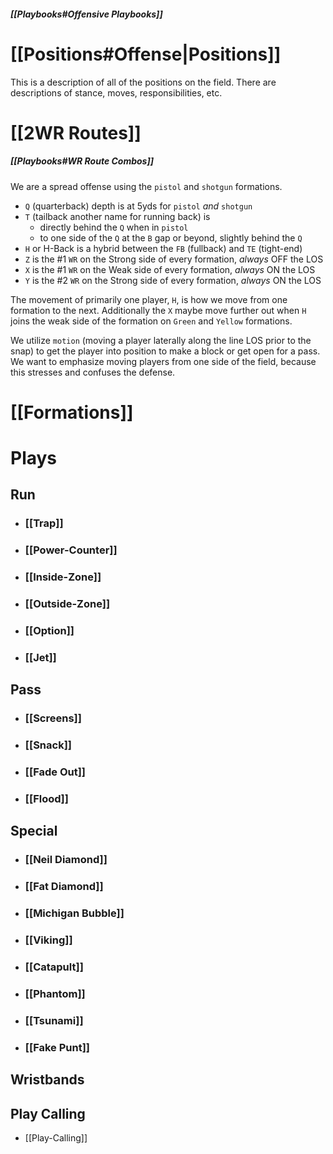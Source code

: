 ##### [[Playbooks#Offensive Playbooks]]

# [[Positions#Offense|Positions]]
This is a description of all of the positions on the field. There are descriptions of stance, moves, responsibilities, etc.

# [[2WR Routes]]

##### [[Playbooks#WR Route Combos]]

We are a spread offense using the `pistol` and `shotgun` formations.
- `Q` (quarterback) depth is at 5yds for `pistol` _and_ `shotgun`
- `T` (tailback another name for running back) is 
	- directly behind the `Q` when in `pistol`
	- to one side of the `Q` at the `B` gap or beyond, slightly behind the `Q`
- `H` or H-Back is a hybrid between the `FB` (fullback) and `TE` (tight-end)
- `Z`  is the #1 `WR` on the Strong side of every formation, _always_ OFF the LOS
- `X` is the #1 `WR` on the Weak side of every formation, _always_ ON the LOS
- `Y` is the #2 `WR` on the Strong side of every formation, _always_ ON the LOS

The movement of primarily one player, `H`, is how we move from one formation to the next. Additionally the `X` maybe move further out when `H` joins the weak side of the formation on `Green` and `Yellow` formations.

We utilize `motion` (moving a player laterally along the line LOS prior to the snap) to get the player into position to make a block or get open for a pass. We want to emphasize moving players from one side of the field, because this stresses and confuses the defense.

# [[Formations]]


# Plays

## Run

- ### [[Trap]]
- ### [[Power-Counter]]
- ### [[Inside-Zone]]
- ### [[Outside-Zone]]
- ### [[Option]]
- ### [[Jet]]

## Pass

- ### [[Screens]]
- ### [[Snack]]
- ### [[Fade Out]]
- ### [[Flood]]

## Special

- ### [[Neil Diamond]]
- ### [[Fat Diamond]]
- ### [[Michigan Bubble]]
- ### [[Viking]]
- ### [[Catapult]]
- ### [[Phantom]]
- ### [[Tsunami]]
- ### [[Fake Punt]]


## Wristbands

## Play Calling
- [[Play-Calling]]

